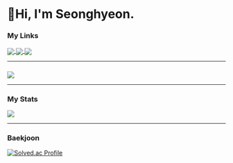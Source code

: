 
# 👋Hi, I'm Seonghyeon.
### My Links
<div>
<a href="https://velog.io/@goshk95" target="_blank">
<img align="center" src="https://img.shields.io/badge/Velog-brightgreen" />
</a>
<a href="https://goshk95.tistory.com" target="_blank">
<img align="center" src="https://img.shields.io/badge/Tistory-9cf" />
</a>
<a href="mailto:goshk77@gmail.com">
<img align="center" src="https://img.shields.io/badge/Gmail-EA4335?style=flat&logo=Gmail&logoColor=white"/>
</a>
</div>

---

<!--
### My Languages
<div>
<img src="https://img.shields.io/badge/JavaScript-F7DF1E?style=flat-square&logo=JavaScript&logoColor=black"/>
<img src="https://img.shields.io/badge/Python-3776AB?style=flat-square&logo=Python&logoColor=white"/>
<img src="https://img.shields.io/badge/Java-007396?style=flat-square&logo=java&logoColor=white"/>
<img src="https://img.shields.io/badge/Spring-6DB33F?style=flat-square&logo=Spring&logoColor=white"/>
</div>
-->

### 
<a href="https://github.com/Gosh95">
  <img align="center" src="https://github-readme-stats.vercel.app/api/top-langs/?username=Gosh95&show_icons=true&title_color=ffea4f&hide_border=true&layout=compact&theme=dracula" />
</a>

---

### My Stats
<a href="https://github.com/Gosh95">
  <img align="center" src="https://github-readme-stats.vercel.app/api?username=Gosh95&show_icons=true&theme=tokyonight" />
</a>

---

### Baekjoon
 [![Solved.ac Profile](http://mazassumnida.wtf/api/v2/generate_badge?boj=goshk1995)](https://solved.ac/goshk1995/)
